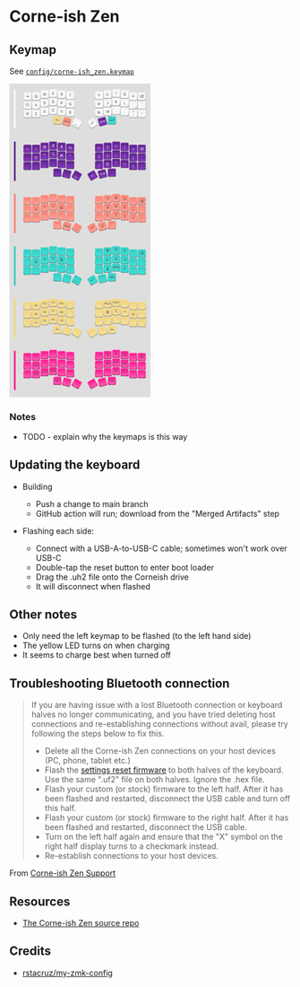 # Corne-ish Zen

## Keymap

See [`config/corne-ish_zen.keymap`](config/corne-ish_zen.keymap)

<img src="./asavoy-corne-mx.png" width="50%">

### Notes

- TODO - explain why the keymaps is this way

## Updating the keyboard

- Building

  - Push a change to main branch
  - GitHub action will run; download from the "Merged Artifacts" step

- Flashing each side:
  - Connect with a USB-A-to-USB-C cable; sometimes won't work over USB-C
  - Double-tap the reset button to enter boot loader
  - Drag the .uh2 file onto the Corneish drive
  - It will disconnect when flashed

## Other notes

- Only need the left keymap to be flashed (to the left hand side)
- The yellow LED turns on when charging
- It seems to charge best when turned off

## Troubleshooting Bluetooth connection

> If you are having issue with a lost Bluetooth connection or keyboard halves no longer communicating, and you have tried deleting host connections and re-establishing connections without avail, please try following the steps below to fix this.
>
> - Delete all the Corne-ish Zen connections on your host devices (PC, phone, tablet etc.)
> - Flash the [settings reset firmware](https://cdn.shopify.com/s/files/1/0523/0847/6068/files/Corne-ish_Zen_settings_reset_firmware.zip?v=1684845614) to both halves of the keyboard. Use the same ".uf2" file on both halves. Ignore the .hex file.
> - Flash your custom (or stock) firmware to the left half. After it has been flashed and restarted, disconnect the USB cable and turn off this half.
> - Flash your custom (or stock) firmware to the right half. After it has been flashed and restarted, disconnect the USB cable.
> - Turn on the left half again and ensure that the "X" symbol on the right half display turns to a checkmark instead.
> - Re-establish connections to your host devices.

From [Corne-ish Zen Support](https://lowprokb.ca/pages/corne-ish-zen-support)

## Resources

- [The Corne-ish Zen source repo](https://github.com/LOWPROKB/zmk-config-Corne-ish-Zen)

## Credits

- [rstacruz/my-zmk-config](https://github.com/rstacruz/my-zmk-config)
